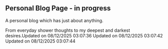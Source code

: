 ## Personal Blog Page - in progress

A personal blog which has just about anything. 

From everyday shower thoughts to my deepest and darkest desires.U p d a t e d   o n   0 8 / 1 2 / 2 0 2 5   0 3 : 0 7 : 3 6  
 U p d a t e d   o n   0 8 / 1 2 / 2 0 2 5   0 3 : 0 7 : 4 2  
 U p d a t e d   o n   0 8 / 1 2 / 2 0 2 5   0 3 : 0 7 : 4 4  
 